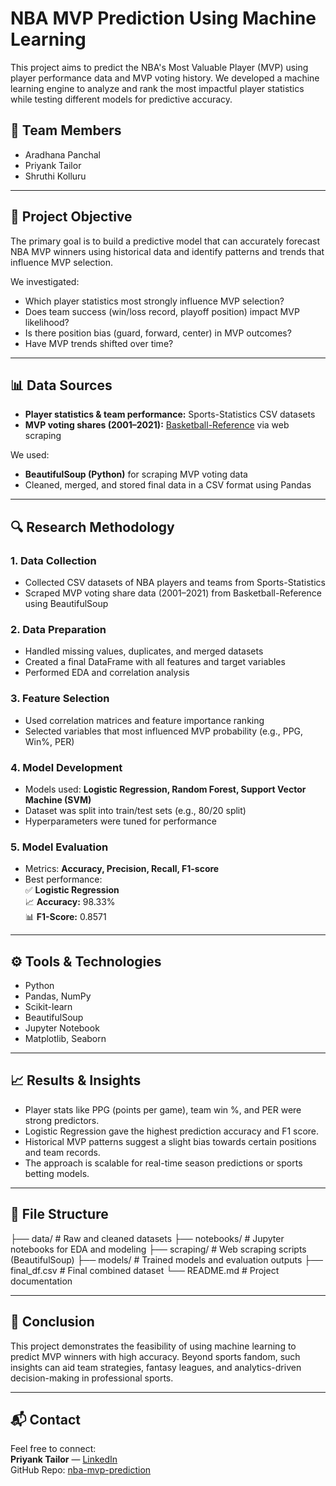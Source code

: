 # NBA MVP Prediction Using Machine Learning

This project aims to predict the NBA's Most Valuable Player (MVP) using player performance data and MVP voting history. We developed a machine learning engine to analyze and rank the most impactful player statistics while testing different models for predictive accuracy.

## 👥 Team Members

- Aradhana Panchal  
- Priyank Tailor  
- Shruthi Kolluru

---

## 🎯 Project Objective

The primary goal is to build a predictive model that can accurately forecast NBA MVP winners using historical data and identify patterns and trends that influence MVP selection.

We investigated:
- Which player statistics most strongly influence MVP selection?
- Does team success (win/loss record, playoff position) impact MVP likelihood?
- Is there position bias (guard, forward, center) in MVP outcomes?
- Have MVP trends shifted over time?

---

## 📊 Data Sources

- **Player statistics & team performance:** Sports-Statistics CSV datasets  
- **MVP voting shares (2001–2021):** [Basketball-Reference](https://www.basketball-reference.com) via web scraping

We used:
- **BeautifulSoup (Python)** for scraping MVP voting data
- Cleaned, merged, and stored final data in a CSV format using Pandas

---

## 🔍 Research Methodology

### 1. Data Collection
- Collected CSV datasets of NBA players and teams from Sports-Statistics
- Scraped MVP voting share data (2001–2021) from Basketball-Reference using BeautifulSoup

### 2. Data Preparation
- Handled missing values, duplicates, and merged datasets
- Created a final DataFrame with all features and target variables
- Performed EDA and correlation analysis

### 3. Feature Selection
- Used correlation matrices and feature importance ranking
- Selected variables that most influenced MVP probability (e.g., PPG, Win%, PER)

### 4. Model Development
- Models used: **Logistic Regression, Random Forest, Support Vector Machine (SVM)**
- Dataset was split into train/test sets (e.g., 80/20 split)
- Hyperparameters were tuned for performance

### 5. Model Evaluation
- Metrics: **Accuracy, Precision, Recall, F1-score**
- Best performance:  
  ✅ **Logistic Regression**  
  📈 **Accuracy:** 98.33%  
  📊 **F1-Score:** 0.8571

---

## ⚙️ Tools & Technologies

- Python  
- Pandas, NumPy  
- Scikit-learn  
- BeautifulSoup  
- Jupyter Notebook  
- Matplotlib, Seaborn

---

## 📈 Results & Insights

- Player stats like PPG (points per game), team win %, and PER were strong predictors.
- Logistic Regression gave the highest prediction accuracy and F1 score.
- Historical MVP patterns suggest a slight bias towards certain positions and team records.
- The approach is scalable for real-time season predictions or sports betting models.

---

## 📂 File Structure
├── data/                # Raw and cleaned datasets
├── notebooks/           # Jupyter notebooks for EDA and modeling
├── scraping/            # Web scraping scripts (BeautifulSoup)
├── models/              # Trained models and evaluation outputs
├── final_df.csv         # Final combined dataset
└── README.md            # Project documentation

---

## 📌 Conclusion

This project demonstrates the feasibility of using machine learning to predict MVP winners with high accuracy. Beyond sports fandom, such insights can aid team strategies, fantasy leagues, and analytics-driven decision-making in professional sports.

---

## 📬 Contact

Feel free to connect:  
**Priyank Tailor** — [LinkedIn](https://www.linkedin.com/in/tailorpriyank/)  
GitHub Repo: [nba-mvp-prediction](https://github.com/Tailorpriyank/nba-mvp-prediction)
